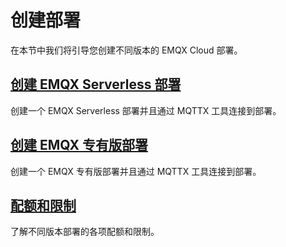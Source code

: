 # 创建部署

在本节中我们将引导您创建不同版本的 EMQX Cloud 部署。

## [创建 EMQX Serverless 部署](./serverless.md)
创建一个 EMQX Serverless 部署并且通过 MQTTX 工具连接到部署。


## [创建 EMQX 专有版部署](./dedicated.md)
创建一个 EMQX 专有版部署并且通过 MQTTX 工具连接到部署。


## [配额和限制](./restriction.md)
了解不同版本部署的各项配额和限制。